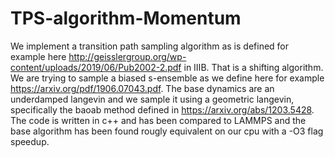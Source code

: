 # TPS-algorithm-Momentum
We implement a transition path sampling algorithm as is defined  for example here http://geisslergroup.org/wp-content/uploads/2019/06/Pub2002-2.pdf in IIIB. That is a shifting algorithm. We are trying to sample a biased s-ensemble as we define here for example https://arxiv.org/pdf/1906.07043.pdf. The base dynamics are an underdamped langevin and we sample it using a geometric langevin, specifically the baoab method defined in https://arxiv.org/abs/1203.5428. The code is written in c++ and has been compared to LAMMPS and the base algorithm has been found rougly equivalent on our cpu with a -O3 flag speedup.
